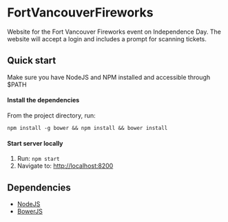 FortVancouverFireworks
======================

Website for the Fort Vancouver Fireworks event on Independence Day. The website will accept a login and includes a prompt for scanning tickets.

## Quick start

Make sure you have NodeJS and NPM installed and accessible through $PATH

#### Install the dependencies

From the project directory, run:

`npm install -g bower && npm install && bower install`

#### Start server locally

1. Run: `npm start`
2. Navigate to: [http://localhost:8200][1]

## Dependencies

* [NodeJS][NodeJS]
* [BowerJS][BowerJS]

[NodeJS]: https://nodejs.org
[BowerJS]: https://bower.io/
[1]: http://localhost:8200
